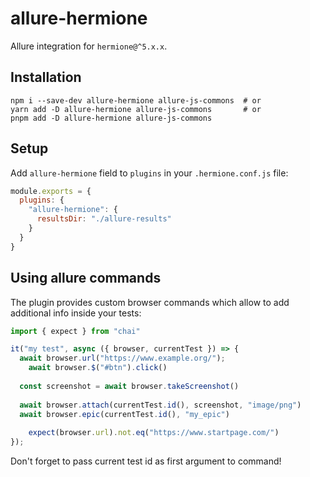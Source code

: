 # allure-hermione

Allure integration for `hermione@^5.x.x`.

## Installation

```shell
npm i --save-dev allure-hermione allure-js-commons  # or
yarn add -D allure-hermione allure-js-commons       # or
pnpm add -D allure-hermione allure-js-commons      
```

## Setup

Add `allure-hermione` field to `plugins` in your `.hermione.conf.js` file:

``` javascript
module.exports = {
  plugins: {
    "allure-hermione": {
      resultsDir: "./allure-results"
    }
  }
}
```

## Using allure commands

The plugin provides custom browser commands which allow to add additional info
inside your tests:

``` javascript
import { expect } from "chai"

it("my test", async ({ browser, currentTest }) => {
  await browser.url("https://www.example.org/");
	await browser.$("#btn").click()
  
  const screenshot = await browser.takeScreenshot()
  
  await browser.attach(currentTest.id(), screenshot, "image/png")
  await browser.epic(currentTest.id(), "my_epic")
  
	expect(browser.url).not.eq("https://www.startpage.com/")
});
```

Don't forget to pass current test id as first argument to command!
